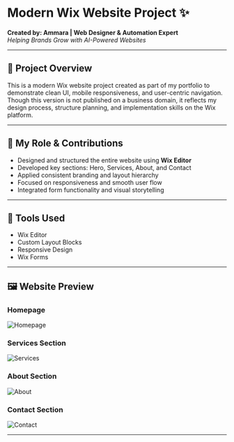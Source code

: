 # Modern Wix Website Project ✨

**Created by: Ammara | Web Designer & Automation Expert**  
*Helping Brands Grow with AI-Powered Websites*

---

## 📌 Project Overview

This is a modern Wix website project created as part of my portfolio to demonstrate clean UI, mobile responsiveness, and user-centric navigation. Though this version is not published on a business domain, it reflects my design process, structure planning, and implementation skills on the Wix platform.

---

## 💼 My Role & Contributions

- Designed and structured the entire website using **Wix Editor**
- Developed key sections: Hero, Services, About, and Contact
- Applied consistent branding and layout hierarchy
- Focused on responsiveness and smooth user flow
- Integrated form functionality and visual storytelling

---

## 🔧 Tools Used

- Wix Editor
- Custom Layout Blocks
- Responsive Design
- Wix Forms

---

## 🖼️ Website Preview

### Homepage
![Homepage](./screenshots/homepage.png)

### Services Section
![Services](./screenshots/services.png)

### About Section
![About](./screenshots/about.png)

### Contact Section
![Contact](./screenshots/contact.png)

---
